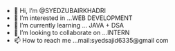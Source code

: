 - 👋 Hi, I’m @SYEDZUBAIRKHADRI
- 👀 I’m interested in ...WEB DEVELOPMENT 
- 🌱 I’m currently learning ...  JAVA + DSA
- 💞️ I’m looking to collaborate on ...INTERN
- 📫 How to reach me ...mail:syedsajid6335@gmail com
